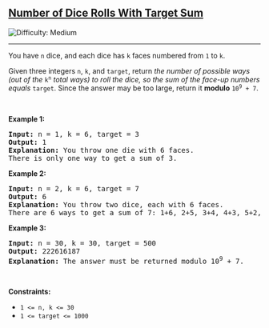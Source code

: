 <h2><a href="https://leetcode.com/problems/number-of-dice-rolls-with-target-sum">Number of Dice Rolls With Target Sum</a></h2> <img src='https://img.shields.io/badge/Difficulty-Medium-orange' alt='Difficulty: Medium' /><hr><p>You have <code>n</code> dice, and each dice has <code>k</code> faces numbered from <code>1</code> to <code>k</code>.</p>

<p>Given three integers <code>n</code>, <code>k</code>, and <code>target</code>, return <em>the number of possible ways (out of the </em><code>k<sup>n</sup></code><em> total ways) </em><em>to roll the dice, so the sum of the face-up numbers equals </em><code>target</code>. Since the answer may be too large, return it <strong>modulo</strong> <code>10<sup>9</sup> + 7</code>.</p>

<p>&nbsp;</p>
<p><strong class="example">Example 1:</strong></p>

<pre>
<strong>Input:</strong> n = 1, k = 6, target = 3
<strong>Output:</strong> 1
<strong>Explanation:</strong> You throw one die with 6 faces.
There is only one way to get a sum of 3.
</pre>

<p><strong class="example">Example 2:</strong></p>

<pre>
<strong>Input:</strong> n = 2, k = 6, target = 7
<strong>Output:</strong> 6
<strong>Explanation:</strong> You throw two dice, each with 6 faces.
There are 6 ways to get a sum of 7: 1+6, 2+5, 3+4, 4+3, 5+2, 6+1.
</pre>

<p><strong class="example">Example 3:</strong></p>

<pre>
<strong>Input:</strong> n = 30, k = 30, target = 500
<strong>Output:</strong> 222616187
<strong>Explanation:</strong> The answer must be returned modulo 10<sup>9</sup> + 7.
</pre>

<p>&nbsp;</p>
<p><strong>Constraints:</strong></p>

<ul>
	<li><code>1 &lt;= n, k &lt;= 30</code></li>
	<li><code>1 &lt;= target &lt;= 1000</code></li>
</ul>
